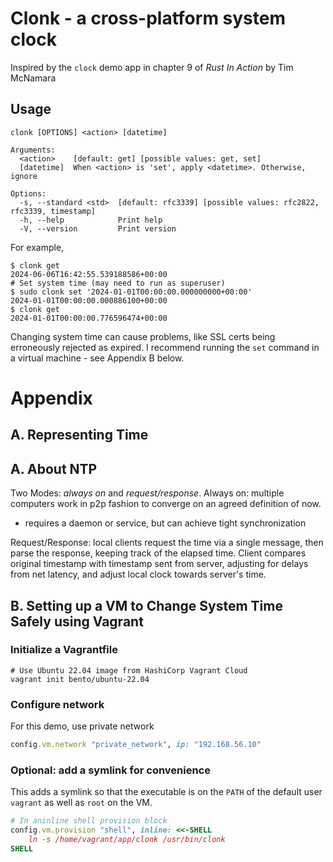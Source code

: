 # Clonk - a cross-platform system clock
Inspired by the `clock` demo app in chapter 9 of *Rust In Action* by Tim McNamara
## Usage
```shell
clonk [OPTIONS] <action> [datetime]

Arguments:
  <action>    [default: get] [possible values: get, set]
  [datetime]  When <action> is 'set', apply <datetime>. Otherwise, ignore

Options:
  -s, --standard <std>  [default: rfc3339] [possible values: rfc2822, rfc3339, timestamp]
  -h, --help            Print help
  -V, --version         Print version
```
For example,
```shell
$ clonk get
2024-06-06T16:42:55.539188586+00:00
# Set system time (may need to run as superuser)
$ sudo clonk set '2024-01-01T00:00:00.000000000+00:00'
2024-01-01T00:00:00.000886100+00:00
$ clonk get
2024-01-01T00:00:00.776596474+00:00
```
Changing system time can cause problems, like SSL certs being erroneously rejected as expired. I recommend running the `set` command in a virtual machine - see Appendix B below.
# Appendix
## A. Representing Time
## A. About NTP
Two Modes: *always on* and *request/response*.
Always on: multiple computers work in p2p fashion to converge on an agreed definition of now.
- requires a daemon or service, but can achieve tight synchronization

Request/Response: local clients request the time via a single message, then parse the response, keeping track of the elapsed time.
Client compares original timestamp with timestamp sent from server, adjusting for delays from net latency, and adjust local clock towards server's time.

## B. Setting up a VM to Change System Time Safely using Vagrant
### Initialize a Vagrantfile
```shell
# Use Ubuntu 22.04 image from HashiCorp Vagrant Cloud
vagrant init bento/ubuntu-22.04
```
### Configure network
For this demo, use private network 
```ruby
config.vm.network "private_network", ip: "192.168.56.10"
```
### Optional: add a symlink for convenience
This adds a symlink so that the executable is on the `PATH` of the default user `vagrant` as well as `root` on the VM.
```ruby
# In aninline shell provision block
config.vm.provision "shell", inline: <<-SHELL
    ln -s /home/vagrant/app/clonk /usr/bin/clonk
SHELL
```


